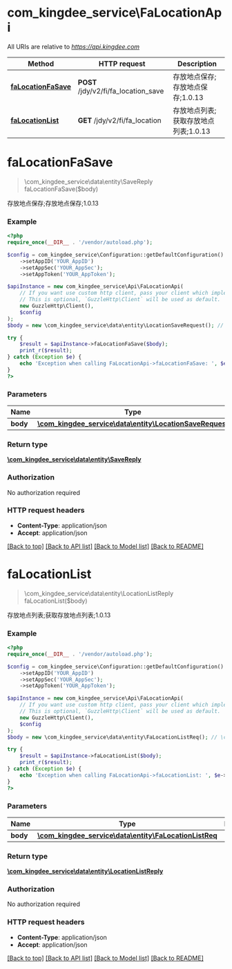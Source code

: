 # com_kingdee_service\FaLocationApi

All URIs are relative to *https://api.kingdee.com*

Method | HTTP request | Description
------------- | ------------- | -------------
[**faLocationFaSave**](FaLocationApi.md#faLocationFaSave) | **POST** /jdy/v2/fi/fa_location_save | 存放地点保存;存放地点保存;1.0.13
[**faLocationList**](FaLocationApi.md#faLocationList) | **GET** /jdy/v2/fi/fa_location | 存放地点列表;获取存放地点列表;1.0.13


# **faLocationFaSave**
> \com_kingdee_service\data\entity\SaveReply faLocationFaSave($body)

存放地点保存;存放地点保存;1.0.13

### Example
```php
<?php
require_once(__DIR__ . '/vendor/autoload.php');

$config = com_kingdee_service\Configuration::getDefaultConfiguration()
    ->setAppID('YOUR_AppID')
    ->setAppSec('YOUR_AppSec');
    ->setAppToken('YOUR_AppToken');

$apiInstance = new com_kingdee_service\Api\FaLocationApi(
    // If you want use custom http client, pass your client which implements `GuzzleHttp\ClientInterface`.
    // This is optional, `GuzzleHttp\Client` will be used as default.
    new GuzzleHttp\Client(),
    $config
);
$body = new \com_kingdee_service\data\entity\LocationSaveRequest(); // \com_kingdee_service\data\entity\LocationSaveRequest | 

try {
    $result = $apiInstance->faLocationFaSave($body);
    print_r($result);
} catch (Exception $e) {
    echo 'Exception when calling FaLocationApi->faLocationFaSave: ', $e->getMessage(), PHP_EOL;
}
?>
```

### Parameters

Name | Type | Description  | Notes
------------- | ------------- | ------------- | -------------
 **body** | [**\com_kingdee_service\data\entity\LocationSaveRequest**](../Model/LocationSaveRequest.md)|  |

### Return type

[**\com_kingdee_service\data\entity\SaveReply**](../Model/SaveReply.md)

### Authorization

No authorization required

### HTTP request headers

 - **Content-Type**: application/json
 - **Accept**: application/json

[[Back to top]](#) [[Back to API list]](../../README.md#documentation-for-api-endpoints) [[Back to Model list]](../../README.md#documentation-for-models) [[Back to README]](../../README.md)

# **faLocationList**
> \com_kingdee_service\data\entity\LocationListReply faLocationList($body)

存放地点列表;获取存放地点列表;1.0.13

### Example
```php
<?php
require_once(__DIR__ . '/vendor/autoload.php');

$config = com_kingdee_service\Configuration::getDefaultConfiguration()
    ->setAppID('YOUR_AppID')
    ->setAppSec('YOUR_AppSec');
    ->setAppToken('YOUR_AppToken');

$apiInstance = new com_kingdee_service\Api\FaLocationApi(
    // If you want use custom http client, pass your client which implements `GuzzleHttp\ClientInterface`.
    // This is optional, `GuzzleHttp\Client` will be used as default.
    new GuzzleHttp\Client(),
    $config
);
$body = new \com_kingdee_service\data\entity\FaLocationListReq(); // \com_kingdee_service\data\entity\FaLocationListReq | 

try {
    $result = $apiInstance->faLocationList($body);
    print_r($result);
} catch (Exception $e) {
    echo 'Exception when calling FaLocationApi->faLocationList: ', $e->getMessage(), PHP_EOL;
}
?>
```

### Parameters

Name | Type | Description  | Notes
------------- | ------------- | ------------- | -------------
 **body** | [**\com_kingdee_service\data\entity\FaLocationListReq**](../Model/FaLocationListReq.md)|  | [optional]

### Return type

[**\com_kingdee_service\data\entity\LocationListReply**](../Model/LocationListReply.md)

### Authorization

No authorization required

### HTTP request headers

 - **Content-Type**: application/json
 - **Accept**: application/json

[[Back to top]](#) [[Back to API list]](../../README.md#documentation-for-api-endpoints) [[Back to Model list]](../../README.md#documentation-for-models) [[Back to README]](../../README.md)


